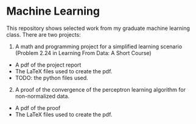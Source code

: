 # Machine Learning
This repository shows selected work from my graduate machine learning class.
There are two projects:
1. A math and programming project for a simplified learning scenario (Problem 2.24 in Learning From Data: A Short Course)
* A pdf of the project report
* The LaTeX files used to create the pdf.
* TODO: the python files used.
2. A proof of the convergence of the perceptron learning algorithm for non-normalized data.
* A pdf of the proof
* The LaTeX files used to create the pdf.
